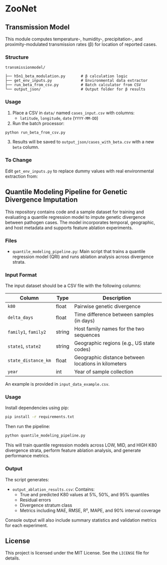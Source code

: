 # ZooNet

## Transmission Model 
This module computes temperature-, humidity-, precipitation-, and proximity-modulated transmission rates (β) for location of reported cases.

### Structure
```
transmissionmodel/

├── h5n1_beta_modulation.py       # β calculation logic
├── get_env_inputs.py             # Environmental data extractor
├── run_beta_from_csv.py          # Batch calculator from CSV
└── output_json/                  # Output folder for β results
```

### Usage

1. Place a CSV in `data/` named `cases_input.csv` with columns:
   - `latitude`, `longitude`, `date` (`YYYY-MM-DD`)
2. Run the batch processor:
```bash
python run_beta_from_csv.py
```
3. Results will be saved to `output_json/cases_with_beta.csv` with a new `beta` column.

### To Change
Edit `get_env_inputs.py` to replace dummy values with real environmental extraction from:



## Quantile Modeling Pipeline for Genetic Divergence Imputation

This repository contains code and a sample dataset for training and evaluating a quantile regression model to impute genetic divergence between pathogen cases. The model incorporates temporal, geographic, and host metadata and supports feature ablation experiments.

### Files

- `quantile_modeling_pipeline.py`: Main script that trains a quantile regression model (QRI) and runs ablation analysis across divergence strata.

### Input Format

The input dataset should be a CSV file with the following columns:

| Column              | Type    | Description                                             |
|---------------------|---------|---------------------------------------------------------|
| `k80`               | float   | Pairwise genetic divergence                             |
| `delta_days`        | float   | Time difference between samples (in days)               |
| `family1`, `family2`| string  | Host family names for the two sequences                 |
| `state1`, `state2`  | string  | Geographic regions (e.g., US state codes)               |
| `state_distance_km` | float   | Geographic distance between locations in kilometers     |
| `year`              | int     | Year of sample collection                               |

An example is provided in `input_data_example.csv`.

### Usage

Install dependencies using pip:

```bash
pip install -r requirements.txt
```

Then run the pipeline:

```bash
python quantile_modeling_pipeline.py
```

This will train quantile regression models across LOW, MID, and HIGH K80 divergence strata, perform feature ablation analysis, and generate performance metrics.

### Output

The script generates:

- `output_ablation_results.csv`: Contains:
  - True and predicted K80 values at 5%, 50%, and 95% quantiles
  - Residual errors
  - Divergence stratum class
  - Metrics including MAE, RMSE, R², MAPE, and 90% interval coverage

Console output will also include summary statistics and validation metrics for each experiment.

## License

This project is licensed under the MIT License. See the `LICENSE` file for details.
